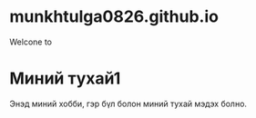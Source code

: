 # munkhtulga0826.github.io
<html>
<head>
    Welcone to 
</head>
<body>
    <h1>Миний тухай1</h1>    
    <p>Энэд миний хобби, гэр бүл болон миний тухай мэдэх болно.</p>
</body>
</html>
